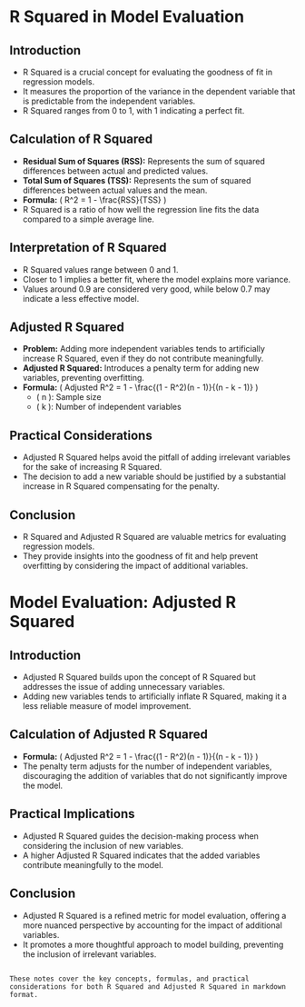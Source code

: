 # R Squared in Model Evaluation

## Introduction
- R Squared is a crucial concept for evaluating the goodness of fit in regression models.
- It measures the proportion of the variance in the dependent variable that is predictable from the independent variables.
- R Squared ranges from 0 to 1, with 1 indicating a perfect fit.

## Calculation of R Squared
- **Residual Sum of Squares (RSS):** Represents the sum of squared differences between actual and predicted values.
- **Total Sum of Squares (TSS):** Represents the sum of squared differences between actual values and the mean.
- **Formula:** \( R^2 = 1 - \frac{RSS}{TSS} \)
- R Squared is a ratio of how well the regression line fits the data compared to a simple average line.

## Interpretation of R Squared
- R Squared values range between 0 and 1.
- Closer to 1 implies a better fit, where the model explains more variance.
- Values around 0.9 are considered very good, while below 0.7 may indicate a less effective model.

## Adjusted R Squared
- **Problem:** Adding more independent variables tends to artificially increase R Squared, even if they do not contribute meaningfully.
- **Adjusted R Squared:** Introduces a penalty term for adding new variables, preventing overfitting.
- **Formula:** \( Adjusted R^2 = 1 - \frac{(1 - R^2)(n - 1)}{(n - k - 1)} \)
  - \( n \): Sample size
  - \( k \): Number of independent variables

## Practical Considerations
- Adjusted R Squared helps avoid the pitfall of adding irrelevant variables for the sake of increasing R Squared.
- The decision to add a new variable should be justified by a substantial increase in R Squared compensating for the penalty.

## Conclusion
- R Squared and Adjusted R Squared are valuable metrics for evaluating regression models.
- They provide insights into the goodness of fit and help prevent overfitting by considering the impact of additional variables.

# Model Evaluation: Adjusted R Squared

## Introduction
- Adjusted R Squared builds upon the concept of R Squared but addresses the issue of adding unnecessary variables.
- Adding new variables tends to artificially inflate R Squared, making it a less reliable measure of model improvement.

## Calculation of Adjusted R Squared
- **Formula:** \( Adjusted R^2 = 1 - \frac{(1 - R^2)(n - 1)}{(n - k - 1)} \)
- The penalty term adjusts for the number of independent variables, discouraging the addition of variables that do not significantly improve the model.

## Practical Implications
- Adjusted R Squared guides the decision-making process when considering the inclusion of new variables.
- A higher Adjusted R Squared indicates that the added variables contribute meaningfully to the model.

## Conclusion
- Adjusted R Squared is a refined metric for model evaluation, offering a more nuanced perspective by accounting for the impact of additional variables.
- It promotes a more thoughtful approach to model building, preventing the inclusion of irrelevant variables.
```

These notes cover the key concepts, formulas, and practical considerations for both R Squared and Adjusted R Squared in markdown format.